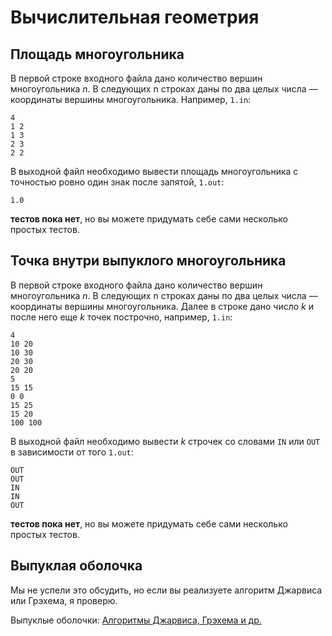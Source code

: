 # Вычислительная геометрия

## Площадь многоугольника

В первой строке входного файла дано количество вершин многоугольника $n$. В следующих n строках даны по два целых числа — координаты вершины многоугольника. Например, `1.in`:

```
4
1 2
1 3
2 3
2 2
```

В выходной файл необходимо вывести площадь многоугольника с точностью ровно один
знак после запятой, `1.out`:

```
1.0
```

**тестов пока нет**, но вы можете придумать себе сами несколько простых тестов.

## Точка внутри выпуклого многоугольника

В первой строке входного файла дано количество вершин многоугольника $n$. В следующих n строках даны по два целых числа — координаты вершины многоугольника.
Далее в строке дано число $k$ и после него еще $k$ точек построчно, например, `1.in`:

```
4
10 20
10 30
20 30
20 20
5
15 15
0 0
15 25
15 20
100 100
```

В выходной файл необходимо вывести $k$ строчек со словами `IN` или `OUT` в зависимости от того `1.out`:

```
OUT
OUT
IN
IN
OUT
```

**тестов пока нет**, но вы можете придумать себе сами несколько простых тестов.

## Выпуклая оболочка

Мы не успели это обсудить, но если вы реализуете алгоритм Джарвиса или Грэхема, я проверю.

Выпуклые оболочки: [Алгоритмы Джарвиса, Грэхема и др.](https://neerc.ifmo.ru/wiki/index.php?title=%D0%A1%D1%82%D0%B0%D1%82%D0%B8%D1%87%D0%B5%D1%81%D0%BA%D0%B8%D0%B5_%D0%B2%D1%8B%D0%BF%D1%83%D0%BA%D0%BB%D1%8B%D0%B5_%D0%BE%D0%B1%D0%BE%D0%BB%D0%BE%D1%87%D0%BA%D0%B8:_%D0%94%D0%B6%D0%B0%D1%80%D0%B2%D0%B8%D1%81,_%D0%93%D1%80%D1%8D%D1%85%D0%B5%D0%BC,_%D0%AD%D0%BD%D0%B4%D1%80%D1%8E,_%D0%A7%D0%B5%D0%BD,_QuickHull)
